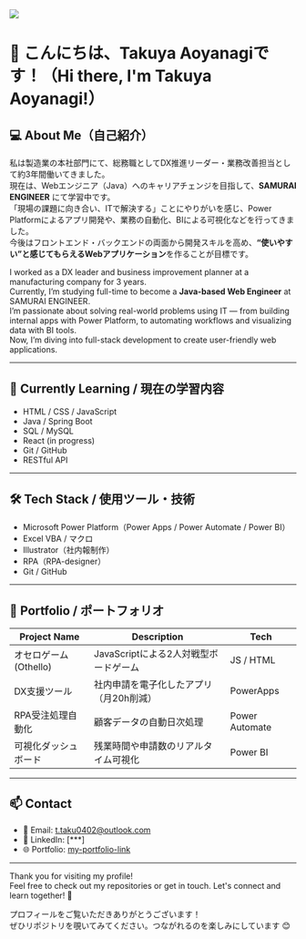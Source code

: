 <img src="https://img.shields.io/badge/-{言語、フレームワーク名など}-{シールドのカラーコード}.svg?logo=next.js&style={バッチのスタイル}&logoColor={ロゴのカラーコード}">

# 👋 こんにちは、Takuya Aoyanagiです！（Hi there, I'm Takuya Aoyanagi!）

## 💻 About Me（自己紹介）

私は製造業の本社部門にて、総務職としてDX推進リーダー・業務改善担当として約3年間働いてきました。  
現在は、Webエンジニア（Java）へのキャリアチェンジを目指して、**SAMURAI ENGINEER** にて学習中です。  
「現場の課題に向き合い、ITで解決する」ことにやりがいを感じ、Power Platformによるアプリ開発や、業務の自動化、BIによる可視化などを行ってきました。  
今後はフロントエンド・バックエンドの両面から開発スキルを高め、**“使いやすい”と感じてもらえるWebアプリケーション**を作ることが目標です。

I worked as a DX leader and business improvement planner at a manufacturing company for 3 years.  
Currently, I’m studying full-time to become a **Java-based Web Engineer** at SAMURAI ENGINEER.  
I’m passionate about solving real-world problems using IT — from building internal apps with Power Platform, to automating workflows and visualizing data with BI tools.  
Now, I’m diving into full-stack development to create user-friendly web applications.

---

## 🌱 Currently Learning / 現在の学習内容

- HTML / CSS / JavaScript
- Java / Spring Boot
- SQL / MySQL
- React (in progress)
- Git / GitHub
- RESTful API

---

## 🛠 Tech Stack / 使用ツール・技術

- Microsoft Power Platform（Power Apps / Power Automate / Power BI）
- Excel VBA / マクロ
- Illustrator（社内報制作）
- RPA（RPA-designer）
- Git / GitHub

---

## 📂 Portfolio / ポートフォリオ

| Project Name            | Description                                      | Tech        |
|-------------------------|--------------------------------------------------|-------------|
| オセロゲーム (Othello)   | JavaScriptによる2人対戦型ボードゲーム              | JS / HTML   |
| DX支援ツール              | 社内申請を電子化したアプリ（月20h削減）             | PowerApps   |
| RPA受注処理自動化        | 顧客データの自動日次処理                          | Power Automate |
| 可視化ダッシュボード      | 残業時間や申請数のリアルタイム可視化              | Power BI    |

---

## 📫 Contact

- 📧 Email: t.taku0402@outlook.com
- 💼 LinkedIn: [***]
- 🌐 Portfolio: [my-portfolio-link]()

---

Thank you for visiting my profile!  
Feel free to check out my repositories or get in touch. Let's connect and learn together! 🚀

プロフィールをご覧いただきありがとうございます！  
ぜひリポジトリを覗いてみてください。つながれるのを楽しみにしています 😊
